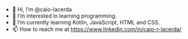 - 👋 Hi, I’m @caio-lacerda
- 👀 I’m interested in learning programming.
- 🌱 I’m currently learning Kotlin, JavaScript, HTML and CSS.
- 📫 How to reach me at https://www.linkedin.com/in/caio-r-lacerda/

<!---
caio-lacerda/caio-lacerda is a ✨ special ✨ repository because its `README.md` (this file) appears on your GitHub profile.
You can click the Preview link to take a look at your changes.
--->
